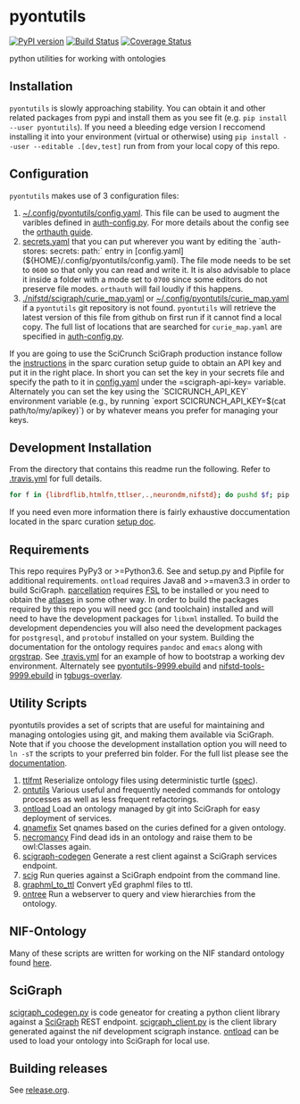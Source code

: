 # pyontutils
[![PyPI version](https://badge.fury.io/py/pyontutils.svg)](https://pypi.org/project/pyontutils/)
[![Build Status](https://travis-ci.org/tgbugs/pyontutils.svg?branch=master)](https://travis-ci.org/tgbugs/pyontutils)
[![Coverage Status](https://coveralls.io/repos/github/tgbugs/pyontutils/badge.svg?branch=master)](https://coveralls.io/github/tgbugs/pyontutils?branch=master)

python utilities for working with ontologies

## Installation
`pyontutils` is slowly approaching stability. You can obtain it and other related
packages from pypi and install them as you see fit (e.g. `pip install --user pyontutils`).
If you need a bleeding edge version I reccomend installing it into your environment
(virtual or otherwise) using `pip install --user --editable .[dev,test]` run from
from your local copy of this repo.

## Configuration
`pyontutils` makes use of 3 configuration files:
1. [~/.config/pyontutils/config.yaml](${HOME}/.config/pyontutils/config.yaml).
This file can be used to augment the varibles defined in [auth-config.py](./pyontutils/auth-config.py).
For more details about the config see the [orthauth guide](https://github.com/tgbugs/orthauth/blob/master/docs/guide.org).
2. [secrets.yaml](${HOME}/.config/orthauth/secrets.yaml) that you can put wherever
you want by editing the `auth-stores: secrets: path:` entry in [config.yaml](${HOME}/.config/pyontutils/config.yaml).
The file mode needs to be set to `0600` so that only you can read and write it.
It is also advisable to place it inside a folder with a mode set to `0700` since
some editors do not preserve file modes. `orthauth` will fail loudly if this happens.
3. [./nifstd/scigraph/curie_map.yaml](./nifstd/scigraph/curie_map.yaml) or
[~/.config/pyontutils/curie_map.yaml](${HOME}/.config/pyontutils/curie_map.yaml)
if a `pyontutils` git repository is not found. `pyontutils` will retrieve the
latest version of this file from github on first run if it cannot find a local copy.
The full list of locations that are searched for `curie_map.yaml` are specified in
[auth-config.py](./pyontutils/auth-config.py).  

If you are going to use the SciCrunch SciGraph production instance follow the
[instructions](https://github.com/SciCrunch/sparc-curation/blob/master/docs/setup.org#scigraph)
in the sparc curation setup guide to obtain an API key and put it in the right place.
In short you can set the key in your secrets file and specify the path to it in
[config.yaml](${HOME}/.config/pyontutils/config.yaml) under the =scigraph-api-key= variable.
Alternately you can set the key using the `SCICRUNCH_API_KEY` environment variable
(e.g., by running `export SCICRUNCH_API_KEY=$(cat path/to/my/apikey)`) or by whatever
means you prefer for managing your keys.

## Development Installation
From the directory that contains this readme run the following.
Refer to [.travis.yml](./.travis.yml) for full details.
```bash
for f in {librdflib,htmlfn,ttlser,.,neurondm,nifstd}; do pushd $f; pip install --user --pre --editable . ; popd; done
```
If you need even more information there is fairly exhaustive doccumentation
located in the sparc curation [setup doc](https://github.com/SciCrunch/sparc-curation/blob/master/docs/setup.org).

## Requirements
This repo requires PyPy3 or >=Python3.6.
See and setup.py and Pipfile for additional requirements.
`ontload` requires Java8 and >=maven3.3 in order to build SciGraph.
[parcellation](./nifstd/nifstd_tools/parcellation/__init__.py) requires [FSL](https://fsl.fmrib.ox.ac.uk/fsl/fslwiki/)
to be installed or you need to obtain the [atlases](https://fsl.fmrib.ox.ac.uk/fsl/fslwiki/Atlases) in
some other way. In order to build the packages required by this repo you will need
gcc (and toolchain) installed and will need to have the development packages for
`libxml` installed. To build the development dependencies you will also need the
development packages for `postgresql`, and `protobuf` installed on your system.
Building the documentation for the ontology requires `pandoc` and `emacs` along
with [orgstrap](https://github.com/tgbugs/orgstrap). See [.travis.yml](./.travis.yml)
for an example of how to bootstrap a working dev environment. Alternately see
[pyontutils-9999.ebuild](https://github.com/tgbugs/tgbugs-overlay/blob/master/dev-python/pyontutils/pyontutils-9999.ebuild) and
[nifstd-tools-9999.ebuild](https://github.com/tgbugs/tgbugs-overlay/blob/master/dev-python/nifstd-tools/nifstd-tools-9999.ebuild) in [tgbugs-overlay](https://github.com/tgbugs/tgbugs-overlay).

## Utility Scripts
pyontutils provides a set of scripts that are useful for maintaining and managing ontologies
using git, and making them available via SciGraph. Note that if you choose the development
installation option you will need to `ln -sT` the scripts to your preferred bin folder.
For the full list please see the [documentation](http://ontology.neuinfo.org/docs/docstrings.html).
1. [ttlfmt](./ttlser/ttlser/ttlfmt.py)
	Reserialize ontology files using deterministic turtle ([spec](./ttlser/docs/ttlser.md)).
2. [ontutils](./pyontutils/ontutils.py)
    Various useful and frequently needed commands for ontology processes as well as less frequent refactorings.
3. [ontload](./pyontutils/ontload.py)
	Load an ontology managed by git into SciGraph for easy deployment of services.
4. [qnamefix](./pyontutils/qnamefix.py)
    Set qnames based on the curies defined for a given ontology.
5. [necromancy](./pyontutils/necromancy.py)
    Find dead ids in an ontology and raise them to be owl:Classes again.
6. [scigraph-codegen](./pyontutils/scigraph_codegen.py)
	Generate a rest client against a SciGraph services endpoint.
7. [scig](./pyontutils/scig.py)
	Run queries against a SciGraph endpoint from the command line.
9. [graphml_to_ttl](./pyontutils/graphml_to_ttl.py)
	Convert yEd graphml files to ttl.
10. [ontree](./nifstd/nifstd_tools/ontree.py)
	Run a webserver to query and view hierarchies from the ontology.

## NIF-Ontology
Many of these scripts are written for working on the NIF standard ontology
found [here](https://github.com/SciCrunch/NIF-Ontology/).

## SciGraph
[scigraph_codegen.py](./pyontutils/scigraph_codegen.py) is code geneator for creating a python client library against a
[SciGraph](https://github.com/SciGraph/SciGraph) REST endpoint.
[scigraph_client.py](./pyontutils/scigraph_client.py) is the client library generated against the nif development scigraph instance.
[ontload](./pyontutils/ontload.py) can be used to load your ontology into SciGraph for local use.

## Building releases
See [release.org](./docs/release.org).
